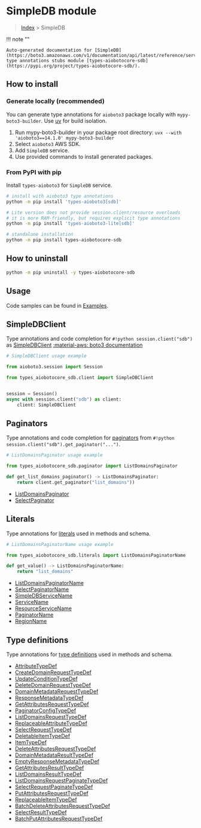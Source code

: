 # SimpleDB module

> [Index](../README.md) > SimpleDB


!!! note ""

    Auto-generated documentation for [SimpleDB](https://boto3.amazonaws.com/v1/documentation/api/latest/reference/services/sdb.html#simpledb)
    type annotations stubs module [types-aiobotocore-sdb](https://pypi.org/project/types-aiobotocore-sdb/).

## How to install

### Generate locally (recommended)

You can generate type annotations for `aioboto3` package locally with `mypy-boto3-builder`.
Use [uv](https://docs.astral.sh/uv/getting-started/installation/) for build isolation.

1. Run mypy-boto3-builder in your package root directory: `uvx --with 'aioboto3==14.1.0' mypy-boto3-builder`
1. Select `aioboto3` AWS SDK.
1. Add `SimpleDB` service.
1. Use provided commands to install generated packages.



### From PyPI with pip

Install `types-aioboto3` for `SimpleDB` service.

```bash
# install with aioboto3 type annotations
python -m pip install 'types-aioboto3[sdb]'

# Lite version does not provide session.client/resource overloads
# it is more RAM-friendly, but requires explicit type annotations
python -m pip install 'types-aioboto3-lite[sdb]'

# standalone installation
python -m pip install types-aiobotocore-sdb
```



## How to uninstall

```bash
python -m pip uninstall -y types-aiobotocore-sdb
```

## Usage

Code samples can be found in [Examples](./usage.md).

## SimpleDBClient

Type annotations and code completion for  `#!python session.client("sdb")` as [SimpleDBClient](./client.md)
[:material-aws: boto3 documentation](https://boto3.amazonaws.com/v1/documentation/api/latest/reference/services/sdb.html#SimpleDB.Client)

```python
# SimpleDBClient usage example

from aioboto3.session import Session

from types_aiobotocore_sdb.client import SimpleDBClient


session = Session()
async with session.client("sdb") as client:
    client: SimpleDBClient
```


## Paginators

Type annotations and code completion for
[paginators](./paginators.md)
from `#!python session.client("sdb").get_paginator("...")`.

```python
# ListDomainsPaginator usage example

from types_aiobotocore_sdb.paginator import ListDomainsPaginator

def get_list_domains_paginator() -> ListDomainsPaginator:
    return client.get_paginator("list_domains"))
```

- [ListDomainsPaginator](./paginators.md#listdomainspaginator)
- [SelectPaginator](./paginators.md#selectpaginator)








## Literals

Type annotations for [literals](./literals.md) used in methods and schema.

```python
# ListDomainsPaginatorName usage example

from types_aiobotocore_sdb.literals import ListDomainsPaginatorName

def get_value() -> ListDomainsPaginatorName:
    return "list_domains"
```

- [ListDomainsPaginatorName](./literals.md#listdomainspaginatorname)
- [SelectPaginatorName](./literals.md#selectpaginatorname)
- [SimpleDBServiceName](./literals.md#simpledbservicename)
- [ServiceName](./literals.md#servicename)
- [ResourceServiceName](./literals.md#resourceservicename)
- [PaginatorName](./literals.md#paginatorname)
- [RegionName](./literals.md#regionname)




## Type definitions

Type annotations for [type definitions](./type_defs.md) used in methods and schema.

- [AttributeTypeDef](./type_defs.md#attributetypedef)
- [CreateDomainRequestTypeDef](./type_defs.md#createdomainrequesttypedef)
- [UpdateConditionTypeDef](./type_defs.md#updateconditiontypedef)
- [DeleteDomainRequestTypeDef](./type_defs.md#deletedomainrequesttypedef)
- [DomainMetadataRequestTypeDef](./type_defs.md#domainmetadatarequesttypedef)
- [ResponseMetadataTypeDef](./type_defs.md#responsemetadatatypedef)
- [GetAttributesRequestTypeDef](./type_defs.md#getattributesrequesttypedef)
- [PaginatorConfigTypeDef](./type_defs.md#paginatorconfigtypedef)
- [ListDomainsRequestTypeDef](./type_defs.md#listdomainsrequesttypedef)
- [ReplaceableAttributeTypeDef](./type_defs.md#replaceableattributetypedef)
- [SelectRequestTypeDef](./type_defs.md#selectrequesttypedef)
- [DeletableItemTypeDef](./type_defs.md#deletableitemtypedef)
- [ItemTypeDef](./type_defs.md#itemtypedef)
- [DeleteAttributesRequestTypeDef](./type_defs.md#deleteattributesrequesttypedef)
- [DomainMetadataResultTypeDef](./type_defs.md#domainmetadataresulttypedef)
- [EmptyResponseMetadataTypeDef](./type_defs.md#emptyresponsemetadatatypedef)
- [GetAttributesResultTypeDef](./type_defs.md#getattributesresulttypedef)
- [ListDomainsResultTypeDef](./type_defs.md#listdomainsresulttypedef)
- [ListDomainsRequestPaginateTypeDef](./type_defs.md#listdomainsrequestpaginatetypedef)
- [SelectRequestPaginateTypeDef](./type_defs.md#selectrequestpaginatetypedef)
- [PutAttributesRequestTypeDef](./type_defs.md#putattributesrequesttypedef)
- [ReplaceableItemTypeDef](./type_defs.md#replaceableitemtypedef)
- [BatchDeleteAttributesRequestTypeDef](./type_defs.md#batchdeleteattributesrequesttypedef)
- [SelectResultTypeDef](./type_defs.md#selectresulttypedef)
- [BatchPutAttributesRequestTypeDef](./type_defs.md#batchputattributesrequesttypedef)

